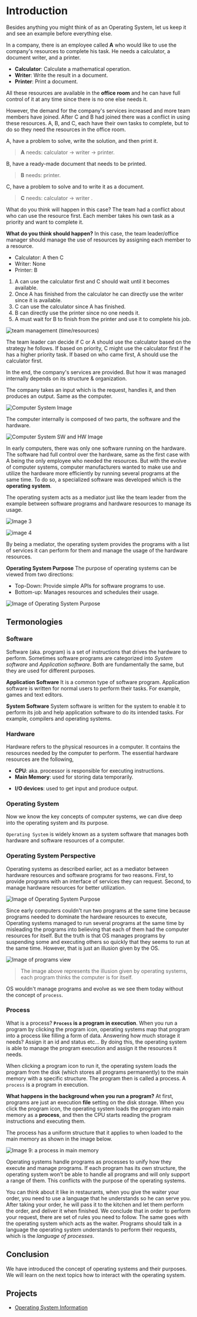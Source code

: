 # Introduction
Besides anything you might think of as an Operating System, let us keep it and see an example before everything else.

In a company, there is an employee called **A** who would like to use the company's resources to complete his task. He needs a calculator, a document writer, and a printer. 
- **Calculator**: Calculate a mathematical operation.
- **Writer**: Write the result in a document.
- **Printer**: Print a document.

All these resources are available in the **office room** and he can have full control of it at any time since there is no one else needs it. 

However, the demand for the company's services increased and more team members have joined. After C and B had joined there was a conflict in using these resources.
A, B, and C, each have their own tasks to complete, but to do so they need the resources in the office room. 

A, have a problem to solve, write the solution, and then print it.
> **A** needs: calculator -> writer -> printer.

B, have a ready-made document that needs to be printed.
> **B** needs: printer.

C, have a problem to solve and to write it as a document.
> **C** needs: calculator -> writer .

What do you think will happen in this case? The team had a conflict about who can use the resource first. Each member takes his own task as a priority and want to complete it.

**What do you think should happen?** 
In this case, the team leader/office manager should manage the use of resources by assigning each member to a resource. 

- Calculator: A then C
- Writer: None
- Printer: B

1. A can use the calculator first and C should wait until it becomes available.
2. Once A has finished from the calculator he can directly use the writer since it is available.
3. C can use the calculator since A has finished. 
4. B can directly use the printer since no one needs it.
5. A must wait for B to finish from the printer and use it to complete his job.

![team management (time/resources)](./images/20.team-management.jpg)


The team leader can decide if C or A should use the calculator based on the strategy he follows. If based on priority, C might use the calculator first if he has a higher priority task. If based on who came first, A should use the calculator first.

In the end, the company's services are provided. But how it was managed internally depends on its structure & organization.

The company takes an input which is the request, handles it, and then produces an output. Same as the computer. 

![Computer System Image](./images/01.computer.png)

The computer internally is composed of two parts, the software and the hardware. 


![Computer System SW and HW Image](./images/02.sw-hw.png)

In early computers, there was only one software running on the hardware. The software had full control over the hardware, same as the first case with A being the only employee who needed the resources.
But with the evolve of computer systems, computer manufacturers wanted to make use and utilize the hardware more efficiently by running several programs at the same time. To do so, a specialized software was developed which is the **operating system**.

The operating system acts as a mediator just like the team leader from the example between software programs and hardware resources to manage its usage. 

![Image 3](./images/03.os-structure-mapping.jpg)

![image 4](./images/04.computer-structure.png)

By being a mediator, the operating system provides the programs with a list of services it can perform for them and manage the usage of the hardware resources.

**Operating System Purpose**
The purpose of operating systems can be viewed from two directions:
-  Top-Down: Provide simple APIs for software programs to use.
-  Bottom-up: Manages resources and schedules their usage.

![Image of Operating System Purpose](./images/05.os-purpose.jpg)

## Termonologies

### Software
Software (aka. program) is a set of instructions that drives the hardware to perform. Sometimes software programs are categorized into *System software* and *Application software*. Both are fundamentally the same, but they are used for different purposes. 

**Application Software**
It is a common type of software program. Application software is written for normal users to perform their tasks. For example, games and text editors.

**System Software**
System software is written for the system to enable it to perform its job and help application software to do its intended tasks. For example, compilers and operating systems.

### Hardware 
Hardware refers to the physical resources in a computer. It contains the resources needed by the computer to perform. The essential hardware resources are the following,
- **CPU**: aka. processor is responsible for executing instructions.
- **Main Memory**: used for storing data temporarily. 
<!-- - **Disk**: used for storing data permanently.  -->
- **I/O devices**: used to get input and produce output.

### Operating System
Now we know the key concepts of computer systems, we can dive deep into the operating system and its purpose. 

`Operating System` is widely known as a system software that manages both hardware and software resources of a computer. 

<!-- Once again, `Operating system` is a system software since it is written to manage the operating of a computer system. By managing the hardware resources allocations to programs and providing software programs with simple APIs or services to access hardware resources.  -->


### Operating System Perspective 
Operating systems as described earlier, act as a mediator between hardware resources and software programs for two reasons. First, to provide programs with an interface of services they can request. Second, to manage hardware resources for better utilization.

![Image of Operating System Purpose](./images/05.os-purpose.jpg)

Since early computers couldn't run two programs at the same time because programs needed to dominate the hardware resources to execute, Operating systems managed to run several programs at the same time by misleading the programs into believing that each of them had the computer resources for itself. But the truth is that OS manages programs by suspending some and executing others so quickly that they seems to run at the same time. However, that is just an illusion given by the OS.

![Image of programs view](./images/08.programs-view.png)

>The image above represents the illusion given by operating systems, each program thinks the computer is for itself.

OS wouldn't manage programs and evolve as we see them today without the concept of `process`.

### Process 
What is a process? **`Process` is a program in execution**. When you run a program by clicking the program icon, operating systems map that program into a process like filling a form of data. Answering how much storage it needs? Assign it an id and status etc... By doing this, the operating system is able to manage the program execution and assign it the resources it needs. 

When clicking a program icon to run it, the operating system loads the program from the disk (which stores all programs permanently) to the main memory with a specific structure. The program then is called a process. A `process` is a program in execution. 

**What happens in the background when you run a program?**
At first, programs are just an execution **file** setting on the disk storage. When you click the program icon, the operating system loads the program into main memory as a **process**, and then the CPU starts reading the program instructions and executing them.

The process has a uniform structure that it applies to when loaded to the main memory as shown in the image below.

![Image 9: a process in main memory](./images/09.process.jpg)

Operating systems handle programs as processes to unify how they execute and manage programs. If each program has its own structure, the operating system won’t be able to handle all programs and will only support a range of them. This conflicts with the purpose of the operating systems.

You can think about it like in restaurants, when you give the waiter your order, you need to use a language that he understands so he can serve you. After taking your order, he will pass it to the kitchen and let them perform the order, and deliver it when finished. We conclude that in order to perform your request, there are set of rules you need to follow. The same goes with the operating system which acts as the waiter. Programs should talk in a language the operating system understands to perform their requests, which is the *language of processes*.

<!-- In the next sections, we will dive deeply into the concept of process from the software engineer's perspective. -->


## Conclusion 
We have introduced the concept of operating systems and their purposes. We will learn on the next topics how to interact with the operating system.

## Projects 
- [Operating System Information](https://github.com/SAFCSP-Team/OS-info/)